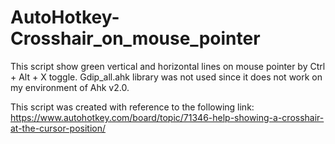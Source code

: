 # AutoHotkey-Crosshair_on_mouse_pointer

This script show green vertical and horizontal lines on mouse pointer by Ctrl + Alt + X toggle.
Gdip_all.ahk library was not used since it does not work on my environment of Ahk v2.0.

This script was created with reference to the following link:
https://www.autohotkey.com/board/topic/71346-help-showing-a-crosshair-at-the-cursor-position/
